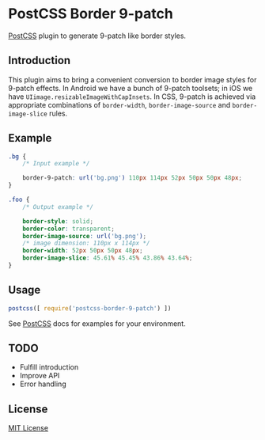 # PostCSS Border 9-patch

[PostCSS] plugin to generate 9-patch like border styles.

[PostCSS]: https://github.com/postcss/postcss

## Introduction

This plugin aims to bring a convenient conversion to border image styles for 9-patch effects.
In Android we have a bunch of 9-patch toolsets; in iOS we have `UIimage.resizableImageWithCapInsets`.
In CSS, 9-patch is achieved via appropriate combinations of `border-width`, `border-image-source` and `border-image-slice` rules.

## Example

```css
.bg {
    /* Input example */

    border-9-patch: url('bg.png') 110px 114px 52px 50px 50px 48px;
}
```

```css
.foo {
    /* Output example */

    border-style: solid;
    border-color: transparent;
    border-image-source: url('bg.png');
    /* image dimension: 110px x 114px */
    border-width: 52px 50px 50px 48px;
    border-image-slice: 45.61% 45.45% 43.86% 43.64%;
}
```

## Usage

```js
postcss([ require('postcss-border-9-patch') ])
```

See [PostCSS] docs for examples for your environment.

## TODO

* Fulfill introduction
* Improve API
* Error handling

## License

[MIT License](https://opensource.org/licenses/MIT)
